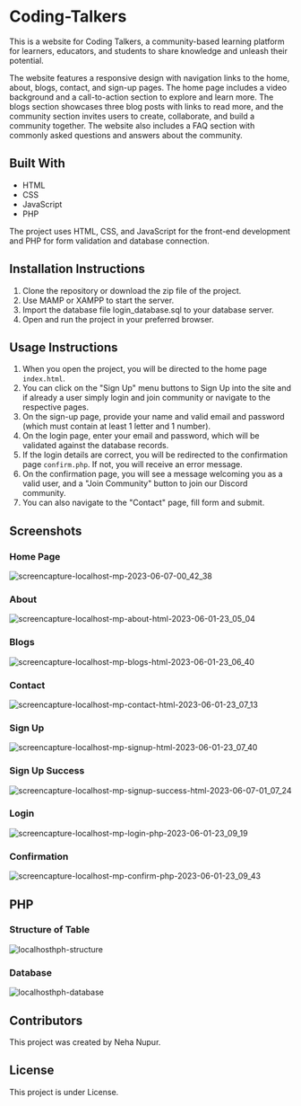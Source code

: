 # Coding-Talkers

This is a website for Coding Talkers, a community-based learning platform for learners, educators, and students to share knowledge and unleash their potential.

The website features a responsive design with navigation links to the home, about, blogs, contact, and sign-up pages. The home page includes a video background and a call-to-action section to explore and learn more. The blogs section showcases three blog posts with links to read more, and the community section invites users to create, collaborate, and build a community together. The website also includes a FAQ section with commonly asked questions and answers about the community.

## Built With
<ul>
    <li>HTML</li>
    <li>CSS</li>
    <li>JavaScript</li>
    <li>PHP</li>
</ul>

The project uses HTML, CSS, and JavaScript for the front-end development and PHP for form validation and database connection.

## Installation Instructions
<ol>
  <li>Clone the repository or download the zip file of the project.</li>
  <li>Use MAMP or XAMPP to start the server.</li>
  <li>Import the database file login_database.sql to your database server.</li>
  <li>Open and run the project in your preferred browser.</li>
</ol>

## Usage Instructions
<ol>
  <li>When you open the project, you will be directed to the home page <code>index.html</code>.</li>
  <li>You can click on the "Sign Up" menu buttons to Sign Up into the site and if already a user simply login and join community or navigate to the respective pages.</li>
  <li>On the sign-up page, provide your name and valid email and password (which must contain at least 1 letter and 1 number).</li>
  <li>On the login page, enter your email and password, which will be validated against the database records.</li>
  <li>If the login details are correct, you will be redirected to the confirmation page <code>confirm.php</code>. If not, you will receive an error message.</li>
  <li>On the confirmation page, you will see a message welcoming you as a valid user, and a "Join Community" button to join our Discord community.</li>
  <li>You can also navigate to the "Contact" page, fill form and submit.</li>
</ol>


 ## Screenshots
### Home Page
![screencapture-localhost-mp-2023-06-07-00_42_38](https://github.com/neha-nupur/Coding-Talkers/assets/110279038/bbd85cb9-5d14-47a6-b7fb-255df1d2a909)



### About
![screencapture-localhost-mp-about-html-2023-06-01-23_05_04](https://github.com/neha-nupur/Coding-Talkers/assets/110279038/4573e596-3081-42b3-8217-b6bd4f684d80)


### Blogs
![screencapture-localhost-mp-blogs-html-2023-06-01-23_06_40](https://github.com/neha-nupur/Coding-Talkers/assets/110279038/2ba4fa19-e290-48be-bcf8-8c3706b36a98)


### Contact
![screencapture-localhost-mp-contact-html-2023-06-01-23_07_13](https://github.com/neha-nupur/Coding-Talkers/assets/110279038/f68a8453-72ea-4bc2-a0d5-551c20d3adff)


### Sign Up
![screencapture-localhost-mp-signup-html-2023-06-01-23_07_40](https://github.com/neha-nupur/Coding-Talkers/assets/110279038/b2ca3ecd-0f2a-4c92-b906-0f99a1a8a81f)


### Sign Up Success
![screencapture-localhost-mp-signup-success-html-2023-06-07-01_07_24](https://github.com/neha-nupur/Coding-Talkers/assets/110279038/16fa8251-bc87-475f-b9f7-01df86d36b43)


### Login
![screencapture-localhost-mp-login-php-2023-06-01-23_09_19](https://github.com/neha-nupur/Coding-Talkers/assets/110279038/fca4c790-b60a-4487-b53e-0b3726dcf718)


### Confirmation
![screencapture-localhost-mp-confirm-php-2023-06-01-23_09_43](https://github.com/neha-nupur/Coding-Talkers/assets/110279038/13471082-d54b-4cf7-a5b6-dc80972601d0)

## PHP
### Structure of Table
![localhosthph-structure](https://github.com/neha-nupur/Coding-Talkers/assets/110279038/6a3b9388-f145-4463-aeee-9f45fb1d17f9)


### Database
![localhosthph-database](https://github.com/neha-nupur/Coding-Talkers/assets/110279038/505ccf38-5288-48e3-8fe4-03682892417a)



## Contributors

This project was created by Neha Nupur.


## License

This project is under License.
